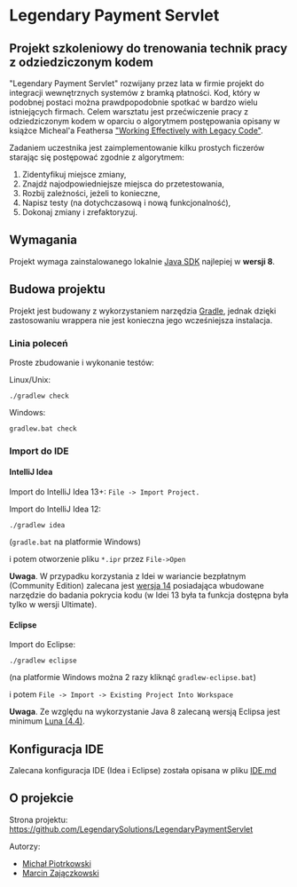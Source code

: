 # Legendary Payment Servlet

## Projekt szkoleniowy do trenowania technik pracy z odziedziczonym kodem

"Legendary Payment Servlet" rozwijany przez lata w firmie projekt do integracji wewnętrznych systemów z bramką płatności. Kod, który w podobnej postaci można prawdpopodobnie spotkać w bardzo wielu istniejących firmach. Celem warsztatu jest przećwiczenie pracy z odziedziczonym kodem w oparciu o algorytmem postępowania opisany w książce Micheal'a Feathersa ["Working Effectively with Legacy Code"](http://www.informit.com/store/working-effectively-with-legacy-code-9780131177055).

Zadaniem uczestnika jest zaimplementowanie kilku prostych ficzerów starając się postępować zgodnie z algorytmem:
 1. Zidentyfikuj miejsce zmiany,
 2. Znajdź najodpowiedniejsze miejsca do przetestowania,
 3. Rozbij zależności, jeżeli to konieczne,
 4. Napisz testy (na dotychczasową i nową funkcjonalność),
 5. Dokonaj zmiany i zrefaktoryzuj.


## Wymagania

Projekt wymaga zainstalowanego lokalnie [Java SDK](http://www.oracle.com/technetwork/java/javase/downloads/) najlepiej w **wersji 8**.


## Budowa projektu

Projekt jest budowany z wykorzystaniem narzędzia [Gradle](http://www.gradle.org/), jednak dzięki zastosowaniu wrappera
nie jest konieczna jego wcześniejsza instalacja.

### Linia poleceń

Proste zbudowanie i wykonanie testów:

Linux/Unix:

    ./gradlew check

Windows:

    gradlew.bat check


### Import do IDE

#### IntelliJ Idea

Import do IntelliJ Idea 13+: `File -> Import Project.`

Import do IntelliJ Idea 12:

    ./gradlew idea

(`gradle.bat` na platformie Windows)

i potem otworzenie pliku `*.ipr` przez `File->Open`

**Uwaga**. W przypadku korzystania z Idei w wariancie bezpłatnym (Community Edition) zalecana jest [wersja 14](http://confluence.jetbrains.com/display/IDEADEV/IDEA+14+EAP)
posiadająca wbudowane narzędzie do badania pokrycia kodu (w Idei 13 była ta funkcja dostępna była tylko w wersji Ultimate).

#### Eclipse

Import do Eclipse:

    ./gradlew eclipse

(na platformie Windows można 2 razy kliknąć `gradlew-eclipse.bat`)

i potem `File -> Import -> Existing Project Into Workspace`

**Uwaga**. Ze względu na wykorzystanie Java 8 zalecaną wersją Eclipsa jest minimum [Luna (4.4)](https://www.eclipse.org/downloads/).

## Konfiguracja IDE

Zalecana konfiguracja IDE (Idea i Eclipse) została opisana w pliku [IDE.md](IDE.md)

## O projekcie

Strona projektu: https://github.com/LegendarySolutions/LegendaryPaymentServlet

Autorzy:
 - [Michał Piotrkowski](https://twitter.com/mpidev)
 - [Marcin Zajączkowski](https://twitter.com/SolidSoftBlog)
